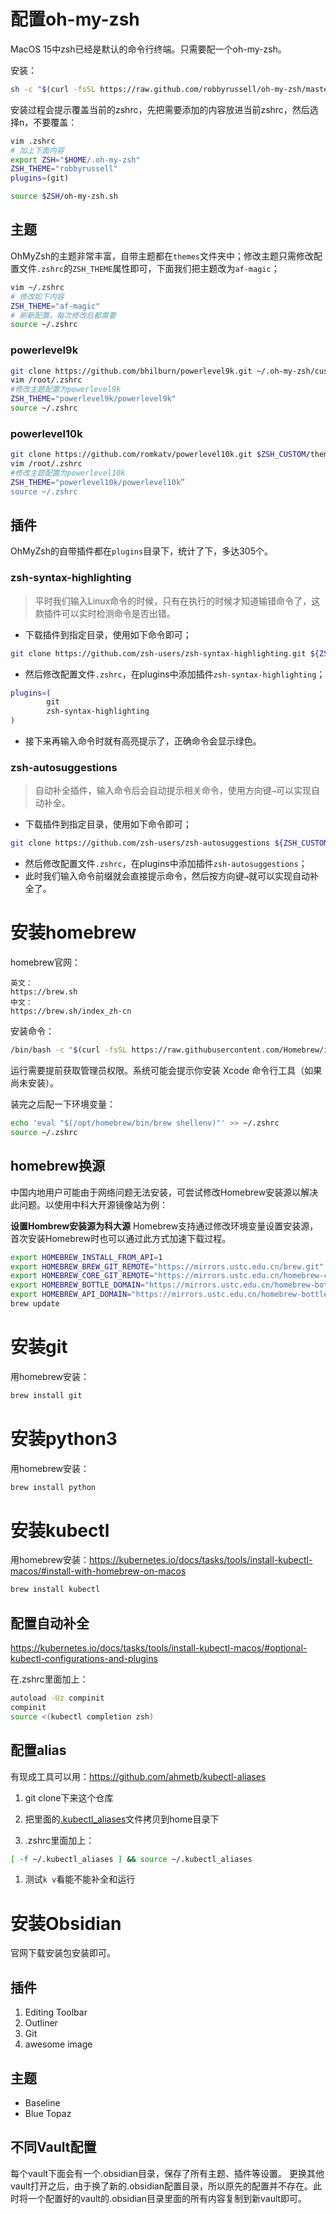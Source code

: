 # 配置oh-my-zsh

MacOS 15中zsh已经是默认的命令行终端。只需要配一个oh-my-zsh。

安装：

~~~sh
sh -c "$(curl -fsSL https://raw.github.com/robbyrussell/oh-my-zsh/master/tools/install.sh)"
~~~

安装过程会提示覆盖当前的zshrc，先把需要添加的内容放进当前zshrc，然后选择n，不要覆盖：

~~~sh
vim .zshrc
# 加上下面内容
export ZSH="$HOME/.oh-my-zsh"
ZSH_THEME="robbyrussell"
plugins=(git)

source $ZSH/oh-my-zsh.sh
~~~

## 主题

OhMyZsh的主题非常丰富，自带主题都在`themes`文件夹中；修改主题只需修改配置文件`.zshrc`的`ZSH_THEME`属性即可，下面我们把主题改为`af-magic`；

```sh
vim ~/.zshrc
# 修改如下内容
ZSH_THEME="af-magic"
# 刷新配置，每次修改后都需要
source ~/.zshrc
```

### powerlevel9k

~~~sh
git clone https://github.com/bhilburn/powerlevel9k.git ~/.oh-my-zsh/custom/themes/powerlevel9k
vim /root/.zshrc
#修改主题配置为powerlevel9k
ZSH_THEME="powerlevel9k/powerlevel9k"
source ~/.zshrc
~~~

### powerlevel10k

```sh
git clone https://github.com/romkatv/powerlevel10k.git $ZSH_CUSTOM/themes/powerlevel10k
vim /root/.zshrc
#修改主题配置为powerlevel10k
ZSH_THEME="powerlevel10k/powerlevel10k”
source ~/.zshrc
```

## 插件

OhMyZsh的自带插件都在`plugins`目录下，统计了下，多达305个。

### zsh-syntax-highlighting

> 平时我们输入Linux命令的时候，只有在执行的时候才知道输错命令了，这款插件可以实时检测命令是否出错。

- 下载插件到指定目录，使用如下命令即可；

```sh
git clone https://github.com/zsh-users/zsh-syntax-highlighting.git ${ZSH_CUSTOM:-~/.oh-my-zsh/custom}/plugins/zsh-syntax-highlighting
```

- 然后修改配置文件`.zshrc`，在plugins中添加插件`zsh-syntax-highlighting`；

```sh
plugins=(
        git
        zsh-syntax-highlighting
)
```

- 接下来再输入命令时就有高亮提示了，正确命令会显示绿色。

### zsh-autosuggestions

> 自动补全插件，输入命令后会自动提示相关命令，使用方向键`→`可以实现自动补全。

- 下载插件到指定目录，使用如下命令即可；

```sh
git clone https://github.com/zsh-users/zsh-autosuggestions ${ZSH_CUSTOM:-~/.oh-my-zsh/custom}/plugins/zsh-autosuggestions
```

- 然后修改配置文件`.zshrc`，在plugins中添加插件`zsh-autosuggestions`；
- 此时我们输入命令前缀就会直接提示命令，然后按方向键`→`就可以实现自动补全了。

# 安装homebrew

homebrew官网：

```text
英文：
https://brew.sh
中文：
https://brew.sh/index_zh-cn
```

安装命令：

~~~sh
/bin/bash -c "$(curl -fsSL https://raw.githubusercontent.com/Homebrew/install/HEAD/install.sh)"
~~~

运行需要提前获取管理员权限。系统可能会提示你安装 Xcode 命令行工具（如果尚未安装）。

装完之后配一下环境变量：

~~~sh
echo 'eval "$(/opt/homebrew/bin/brew shellenv)"' >> ~/.zshrc
source ~/.zshrc
~~~

## homebrew换源
中国内地用户可能由于网络问题无法安装，可尝试修改Homebrew安装源以解决此问题。以使用中科大开源镜像站为例：

**设置Hombrew安装源为科大源**
Homebrew支持通过修改环境变量设置安装源，首次安装Homebrew时也可以通过此方式加速下载过程。
```bash
export HOMEBREW_INSTALL_FROM_API=1
export HOMEBREW_BREW_GIT_REMOTE="https://mirrors.ustc.edu.cn/brew.git"
export HOMEBREW_CORE_GIT_REMOTE="https://mirrors.ustc.edu.cn/homebrew-core.git"
export HOMEBREW_BOTTLE_DOMAIN="https://mirrors.ustc.edu.cn/homebrew-bottles"
export HOMEBREW_API_DOMAIN="https://mirrors.ustc.edu.cn/homebrew-bottles/api"
brew update
```
# 安装git

用homebrew安装：

~~~sh
brew install git
~~~

# 安装python3

用homebrew安装：

~~~sh
brew install python
~~~

# 安装kubectl

用homebrew安装：https://kubernetes.io/docs/tasks/tools/install-kubectl-macos/#install-with-homebrew-on-macos

~~~sh
brew install kubectl
~~~

## 配置自动补全

https://kubernetes.io/docs/tasks/tools/install-kubectl-macos/#optional-kubectl-configurations-and-plugins

在.zshrc里面加上：

~~~sh
autoload -Uz compinit
compinit
source <(kubectl completion zsh)
~~~

## 配置alias

有现成工具可以用：https://github.com/ahmetb/kubectl-aliases

1. git clone下来这个仓库
2. 把里面的[.kubectl_aliases](https://github.com/ahmetb/kubectl-aliases/blob/master/.kubectl_aliases)文件拷贝到home目录下

3. .zshrc里面加上：

~~~sh
[ -f ~/.kubectl_aliases ] && source ~/.kubectl_aliases
~~~

1. 测试`k v`看能不能补全和运行

# 安装Obsidian
官网下载安装包安装即可。
## 插件
1. Editing Toolbar
2. Outliner
3. Git
4. awesome image 

## 主题
- Baseline
- Blue Topaz

## 不同Vault配置
每个vault下面会有一个.obsidian目录，保存了所有主题、插件等设置。
更换其他vault打开之后，由于换了新的.obsidian配置目录，所以原先的配置并不存在。此时将一个配置好的vault的.obsidian目录里面的所有内容复制到新vault即可。